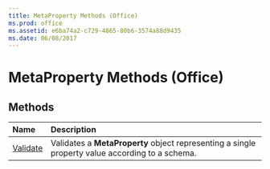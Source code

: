 ```yaml
---
title: MetaProperty Methods (Office)
ms.prod: office
ms.assetid: e6ba74a2-c729-4865-80b6-3574a88d9435
ms.date: 06/08/2017
---
```



# MetaProperty Methods (Office)

## Methods



|**Name**|**Description**|
|:-----|:-----|
|[Validate](metaproperty-validate-method-office.md)|Validates a **MetaProperty** object representing a single property value according to a schema.|

